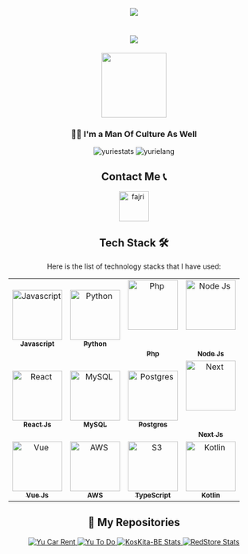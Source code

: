 <div align="center">
    
![](https://count.getloli.com/get/@:HyuuuRiie?theme=rule34)
    
<h1 align="center">
    <img src="https://readme-typing-svg.herokuapp.com/?font=Impact&size=40&center=true&vCenter=true&width=500&height=70&duration=4000&lines=Hi+There!+👋;+I'm+Wahyu+Septiadi+Fajri!!+😊;" />
</h1>
</div>

<div align="center">
<img align="center" width="130" src="https://komarev.com/ghpvc/?username=HyuuuRiie&color=blue&style=plastic&size=500" />
</div>
<h3 align="center">👨‍💻 I'm a Man Of Culture As Well </h3>

<div align="center">

<img alt="yuriestats" src="https://github-readme-stats.vercel.app/api?username=HyuuuRiie&show_icons=true&theme=transparent"/>

<img alt="yurielang" src="https://github-readme-stats.vercel.app/api/top-langs/?username=HyuuuRiie&layout=compact&theme=transparent&hide_progress=true"/>

##

## Contact Me 📞

<div align="center">
 
  <a href="https://www.linkedin.com/in/wahyu-septiadi-fajri-/" target="blank"><img align="center" src="https://static.vecteezy.com/system/resources/previews/023/986/970/original/linkedin-logo-linkedin-logo-transparent-linkedin-icon-transparent-free-free-png.png" alt="fajri" height="60" width="60" /></a>
  
</div>

<div align="center">

##

## Tech Stack 🛠️

Here is the list of technology stacks that I have used:

<table>
  <tbody>
    <tr>
      <td align="center"  ><a href="https://www.javascript.com/"><img src="https://upload.wikimedia.org/wikipedia/commons/6/6a/JavaScript-logo.png" width="100px;" alt="Javascript"/><br/><sub><b>Javascript</b></sub></a></td>
      <td align="center"  ><a href="https://www.php.net/"><img src="https://pluspng.com/img-png/python-logo-png-open-2000.png" width="100px;" alt="Python"/><br /><sub><b>Python</b></sub></a></td>
      <td align="center"  ><a href="https://www.php.net/"><img src="https://upload.wikimedia.org/wikipedia/commons/thumb/2/27/PHP-logo.svg/800px-PHP-logo.svg.png" width="100px;" alt="Php"/><br /><br /><br/><sub><b>Php</b></sub></a></td>
      <td align="center"><a href="https://nodejs.org/en/"><img src="https://cdn.freebiesupply.com/logos/large/2x/nodejs-1-logo-png-transparent.png" width="100px;" alt="Node Js"/><br /><br /><br /><sub><b>Node Js</b></sub></a></td>
    </tr>
    <tr>
      <td align="center"  ><a href="https://react.dev/"><img src="https://cdn4.iconfinder.com/data/icons/logos-3/600/React.js_logo-512.png" width="100px;" alt="React"/><br /><sub><b>React Js</b></sub></a></td>
      <td align="center"><a href="https://www.mysql.com/"><img src="https://th.bing.com/th/id/OIP.urLHYMYPFxkcs6AC4Io9vwHaHa?rs=1&pid=ImgDetMain" width="100px;" alt="MySQL"/><br /><sub><b>MySQL</b></sub></a></td>
      <td align="center"  ><a href="https://www.postgresql.org/"><img src="https://th.bing.com/th/id/OIP.IEgGsRwougUKXE26RKJVagHaHo?rs=1&pid=ImgDetMain" width="100px;" alt="Postgres"/><br /><sub><b>Postgres</b></sub></a></td>
      <td align="center"  ><a href="https://nextjs.org/"><img src="https://static-00.iconduck.com/assets.00/nextjs-icon-512x309-yynfidez.png" width="100px;" alt="Next"/><br /><br /><br /><sub><b>Next Js</b></sub></a></td>
    </tr>
    <tr>
      <td align="center"  ><a href="https://vuejs.org/"><img src="https://encrypted-tbn0.gstatic.com/images?q=tbn:ANd9GcSCqL6Xor0Q2-lH8WI1wEKe-KlfVHIituv69A&s" height="100px" width="100px;" alt="Vue"/><br /><sub><b>Vue Js</b></sub></a></td>
      <td align="center"  ><a href="https://aws.amazon.com/"><img src="https://avatars.githubusercontent.com/u/2232217?s=200" width="100px;" alt="AWS"/><br /><sub><b>AWS</b></sub></a></td>
      <td align="center"  ><a href="https://www.typescriptlang.org/"><img src="https://w7.pngwing.com/pngs/1008/952/png-transparent-typescript-hd-logo.png" width="100px;" alt="S3"/><br /><sub><b>TypeScript</b></sub></a></td>
      <td align="center"><a href="https://kotlinlang.org/"><img src="https://upload.wikimedia.org/wikipedia/commons/7/74/Kotlin_Icon.png" width="100px;" alt="Kotlin"/><br /><sub><b>Kotlin</b></sub></a></td>
    </tr>
  </tbody>
</table>

##

## 📁 My Repositories

  <div>
    <p align="center">
      <!-- Yu Car Rent -->
      <a href="https://github.com/HyuuuRiie/yu_car-rent">
        <img src="https://github-readme-stats.vercel.app/api/pin/?username=HyuuuRiie&repo=yu_car-rent&theme=tokyonight" alt="Yu Car Rent" />
      </a>
      <!-- Yu To Do -->
      <a href="https://github.com/HyuuuRiie/yu-todo">
        <img src="https://github-readme-stats.vercel.app/api/pin/?username=HyuuuRiie&repo=yu-todo&theme=tokyonight" alt="Yu To Do" />
      </a>
      <!-- React Project -->
      <a href="https://github.com/HyuuuRiie/react-project">
        <img src="https://github-readme-stats.vercel.app/api/pin/?username=HyuuuRiie&repo=react-project&theme=tokyonight" alt="KosKita-BE Stats" />
      </a>
      <!-- Project Website Pemula -->
      <a href="https://github.com/HyuuuRiie/project-website-pemula">
        <img src="https://github-readme-stats.vercel.app/api/pin/?username=HyuuuRiie&repo=project-website-pemula&theme=tokyonight" alt="RedStore Stats" />
      </a>
    </p>
  </div>
